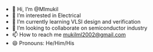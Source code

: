 - 👋 Hi, I’m @Mlmukil
- 👀 I’m interested in Electrical
- 🌱 I’m currently learning VLSI design and verification
- 💞️ I’m looking to collaborate on semiconductor industry
- 📫 How to reach me mukilml2002@gmail.com
- 😄 Pronouns: He/Him/His

<!---
Mlmukil/Mlmukil is a ✨ special ✨ repository because its `README.md` (this file) appears on your GitHub profile.
You can click the Preview link to take a look at your changes.
--->
